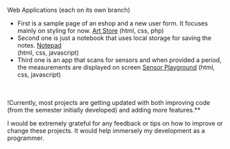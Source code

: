 
Web Applications (each on its own branch)

  - First is a sample page of an eshop and a new user form. It focuses mainly on styling for now. [Art Store](../../tree/art-store-front-end) (html, css, php)
  - Second one is just a notebook that uses local storage for saving the notes. [Notepad](../../tree/note-pad) <br> (html, css, javascript)
  - Third one is an app that scans for sensors and when provided a period, the measurements are displayed on screen [Sensor Playground](../../tree/sensors) (html, css, javascript)

<br><br>
!Currently, most projects are getting updated with both improving code (from the semester initially developed) and adding more features.**


I would be extremely grateful for any feedback or tips on how to improve or change these projects. It would help immersely my development as a programmer. 
